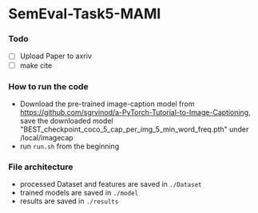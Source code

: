 # SemEval-Task5-MAMI
### Todo
- [ ] Upload Paper to axriv
- [ ] make cite
### How to run the code
* Download the pre-trained image-caption model from https://github.com/sgrvinod/a-PyTorch-Tutorial-to-Image-Captioning, save the downloaded model "BEST_checkpoint_coco_5_cap_per_img_5_min_word_freq.pth" under /local/imagecap
* run `run.sh` from the beginning
### File architecture
* processed Dataset and features are saved in `./Dataset`
* trained models are saved in `./model`
* results are saved in `./results`
